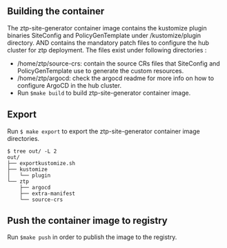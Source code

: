 ## Building the container
The ztp-site-generator container image contains the kustomize plugin binaries SiteConfig and PolicyGenTemplate under /kustomize/plugin directory.
AND contains the mandatory patch files to configure the hub cluster for ztp deployment. The files exist under following directories :
  - /home/ztp/source-crs: contain the source CRs files that SiteConfig and PolicyGenTemplate use to generate the custom resources.
  - /home/ztp/argocd: check the argocd readme for more info on how to configure ArgoCD in the hub cluster.
  - Run ``` $make build ``` to build ztp-site-generator container image.

## Export
Run ``` $ make export ```  to export the ztp-site-generator container image directories.

```
$ tree out/ -L 2
out/
├── exportkustomize.sh
├── kustomize
│   └── plugin
└── ztp
    ├── argocd
    ├── extra-manifest
    └── source-crs
```

## Push the container image to registry
Run ``` $make push ``` in order to publish the image to the registry.

